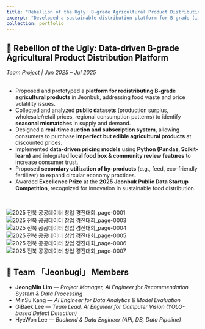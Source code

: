 ```yaml
---
title: "Rebellion of the Ugly: B-grade Agricultural Product Distribution Platform"
excerpt: "Developed a sustainable distribution platform for B-grade (imperfect) agricultural products in Jeonbuk, reducing food waste and supporting local farmers. Awarded Excellence Prize at the 2025 Jeonbuk Public Data Startup Competition.<br/><img src='/images/portfolio/bgrade_farm.png'>"
collection: portfolio
---
```


## 🍎 Rebellion of the Ugly: Data-driven B-grade Agricultural Product Distribution Platform  
*Team Project | Jun 2025 – Jul 2025*  
<br/>

- Proposed and prototyped a **platform for redistributing B-grade agricultural products** in Jeonbuk, addressing food waste and price volatility issues.  
- Collected and analyzed **public datasets** (production surplus, wholesale/retail prices, regional consumption patterns) to identify **seasonal mismatches** in supply and demand.  
- Designed a **real-time auction and subscription system**, allowing consumers to purchase **imperfect but edible agricultural products** at discounted prices.  
- Implemented **data-driven pricing models** using **Python (Pandas, Scikit-learn)** and integrated **local food box & community review features** to increase consumer trust.  
- Proposed **secondary utilization of by-products** (e.g., feed, eco-friendly fertilizer) to expand circular economy practices.  
- Awarded **Excellence Prize** at the **2025 Jeonbuk Public Data Startup Competition**, recognized for innovation in sustainable food distribution.  
<br/>

![2025 전북 공공데이터 창업 경진대회_page-0001](https://github.com/user-attachments/assets/dae21216-2f55-4159-b514-2b8a19b6aec0)
![2025 전북 공공데이터 창업 경진대회_page-0003](https://github.com/user-attachments/assets/323fc3bf-149f-4d44-a967-1195bfb0f734)
![2025 전북 공공데이터 창업 경진대회_page-0004](https://github.com/user-attachments/assets/10a05a83-6c95-4187-babb-b3c7f75235de)
![2025 전북 공공데이터 창업 경진대회_page-0005](https://github.com/user-attachments/assets/547ed45d-6152-4aea-b63e-6044a270e135)
![2025 전북 공공데이터 창업 경진대회_page-0006](https://github.com/user-attachments/assets/36d0ea7a-5131-427c-bfe4-b5a5df8c96a9)
![2025 전북 공공데이터 창업 경진대회_page-0007](https://github.com/user-attachments/assets/ecf58252-8aae-4a22-8fbd-2983822648ff)
<br/>

## 👥 Team 「Jeonbugi」 Members  
- **JeongMin Lim** — *Project Manager, AI Engineer for Recommendation System & Data Processing*  
- MinSu Kang — *AI Engineer for Data Analytics & Model Evaluation* 
- GiBaek Lee — *Team Lead, AI Engineer for Computer Vision (YOLO-based Defect Detection)*  
- HyeWon Lee — *Backend & Data Engineer (API, DB, Data Pipeline)*
<br/>

